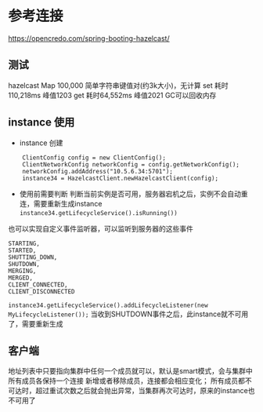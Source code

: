 # 参考连接
https://opencredo.com/spring-booting-hazelcast/

## 测试
hazelcast Map
100,000 简单字符串键值对(约3k大小)，无计算
    set 耗时110,218ms 峰值1203
    get 耗时64,552ms 峰值2021
GC可以回收内存


## instance 使用
- instance 创建
```
    ClientConfig config = new ClientConfig();
    ClientNetworkConfig networkConfig = config.getNetworkConfig();
    networkConfig.addAddress("10.5.6.34:5701");
    instance34 = HazelcastClient.newHazelcastClient(config);
```
- 使用前需要判断
判断当前实例是否可用，服务器宕机之后，实例不会自动重连，需要重新生成instance
`instance34.getLifecycleService().isRunning())`

也可以实现自定义事件监听器，可以监听到服务器的这些事件
```
STARTING,
STARTED,
SHUTTING_DOWN,
SHUTDOWN,
MERGING,
MERGED,
CLIENT_CONNECTED,
CLIENT_DISCONNECTED
```
`instance34.getLifecycleService().addLifecycleListener(new MyLifecycleListener());`
当收到SHUTDOWN事件之后，此instance就不可用了，需要重新生成

## 客户端
地址列表中只要指向集群中任何一个成员就可以，默认是smart模式，会与集群中所有成员各保持一个连接
新增或者移除成员，连接都会相应变化；
所有成员都不可达时，超过重试次数之后就会抛出异常，当集群再次可达时，原来的instance也不可用了